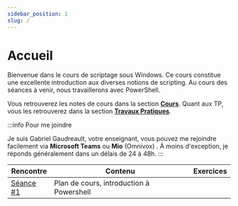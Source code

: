 ```yaml
---
sidebar_position: 1
slug: /
---
```


# Accueil

<Row>

<Column>

Bienvenue dans le cours de scriptage sous Windows. Ce cours constitue une excellente introduction aux diverses notions de scripting. Au cours des séances à venir, nous travaillerons avec PowerShell.

Vous retrouverez les notes de cours dans la section **[Cours](cours/accueil)**. Quant aux TP, vous les retrouverez dans la section **[Travaux Pratiques](tp/tp1)**.

:::info Pour me joindre

Je suis Gabriel Gaudreault, votre enseignant, vous pouvez me rejoindre facilement via **Microsoft Teams** ou **Mio** (Omnivox)
. À moins d'exception, je réponds généralement dans un délais de 24 à 48h.
:::

</Column>

<Column>

| Rencontre                                        | Contenu                                        | Exercices                              |
| --------------------------------------           | ------------------------------------           | -------------------------------------- |
| [Séance #1](cours/accueil)                       | Plan de cours, introduction à Powershell       | 

</Column>

</Row>